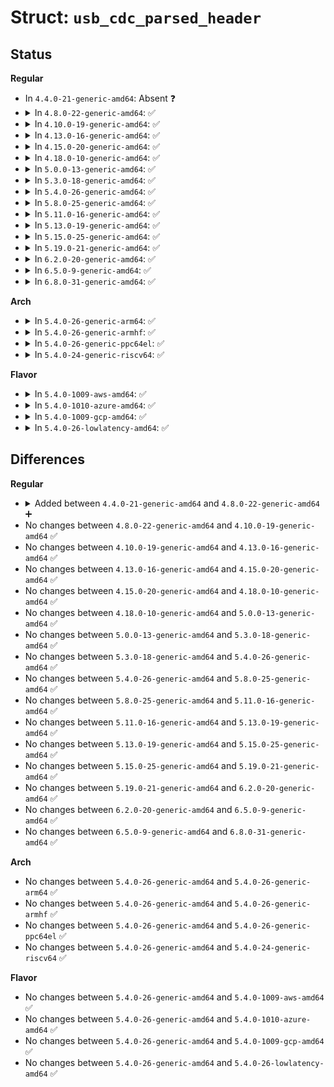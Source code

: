 # Struct: <code>usb_cdc_parsed_header</code>

## Status
<b>Regular</b>
<ul>
<li>
In <code>4.4.0-21-generic-amd64</code>: Absent ❓
</li>
<li>
<details>
<summary>In <code>4.8.0-22-generic-amd64</code>: ✅</summary>

```c
struct usb_cdc_parsed_header {
    struct usb_cdc_union_desc * usb_cdc_union_desc;
    struct usb_cdc_header_desc * usb_cdc_header_desc;
    struct usb_cdc_call_mgmt_descriptor * usb_cdc_call_mgmt_descriptor;
    struct usb_cdc_acm_descriptor * usb_cdc_acm_descriptor;
    struct usb_cdc_country_functional_desc * usb_cdc_country_functional_desc;
    struct usb_cdc_network_terminal_desc * usb_cdc_network_terminal_desc;
    struct usb_cdc_ether_desc * usb_cdc_ether_desc;
    struct usb_cdc_dmm_desc * usb_cdc_dmm_desc;
    struct usb_cdc_mdlm_desc * usb_cdc_mdlm_desc;
    struct usb_cdc_mdlm_detail_desc * usb_cdc_mdlm_detail_desc;
    struct usb_cdc_obex_desc * usb_cdc_obex_desc;
    struct usb_cdc_ncm_desc * usb_cdc_ncm_desc;
    struct usb_cdc_mbim_desc * usb_cdc_mbim_desc;
    struct usb_cdc_mbim_extended_desc * usb_cdc_mbim_extended_desc;
    bool phonet_magic_present;
}
```
</details>
</li>
<li>
<details>
<summary>In <code>4.10.0-19-generic-amd64</code>: ✅</summary>

```c
struct usb_cdc_parsed_header {
    struct usb_cdc_union_desc * usb_cdc_union_desc;
    struct usb_cdc_header_desc * usb_cdc_header_desc;
    struct usb_cdc_call_mgmt_descriptor * usb_cdc_call_mgmt_descriptor;
    struct usb_cdc_acm_descriptor * usb_cdc_acm_descriptor;
    struct usb_cdc_country_functional_desc * usb_cdc_country_functional_desc;
    struct usb_cdc_network_terminal_desc * usb_cdc_network_terminal_desc;
    struct usb_cdc_ether_desc * usb_cdc_ether_desc;
    struct usb_cdc_dmm_desc * usb_cdc_dmm_desc;
    struct usb_cdc_mdlm_desc * usb_cdc_mdlm_desc;
    struct usb_cdc_mdlm_detail_desc * usb_cdc_mdlm_detail_desc;
    struct usb_cdc_obex_desc * usb_cdc_obex_desc;
    struct usb_cdc_ncm_desc * usb_cdc_ncm_desc;
    struct usb_cdc_mbim_desc * usb_cdc_mbim_desc;
    struct usb_cdc_mbim_extended_desc * usb_cdc_mbim_extended_desc;
    bool phonet_magic_present;
}
```
</details>
</li>
<li>
<details>
<summary>In <code>4.13.0-16-generic-amd64</code>: ✅</summary>

```c
struct usb_cdc_parsed_header {
    struct usb_cdc_union_desc * usb_cdc_union_desc;
    struct usb_cdc_header_desc * usb_cdc_header_desc;
    struct usb_cdc_call_mgmt_descriptor * usb_cdc_call_mgmt_descriptor;
    struct usb_cdc_acm_descriptor * usb_cdc_acm_descriptor;
    struct usb_cdc_country_functional_desc * usb_cdc_country_functional_desc;
    struct usb_cdc_network_terminal_desc * usb_cdc_network_terminal_desc;
    struct usb_cdc_ether_desc * usb_cdc_ether_desc;
    struct usb_cdc_dmm_desc * usb_cdc_dmm_desc;
    struct usb_cdc_mdlm_desc * usb_cdc_mdlm_desc;
    struct usb_cdc_mdlm_detail_desc * usb_cdc_mdlm_detail_desc;
    struct usb_cdc_obex_desc * usb_cdc_obex_desc;
    struct usb_cdc_ncm_desc * usb_cdc_ncm_desc;
    struct usb_cdc_mbim_desc * usb_cdc_mbim_desc;
    struct usb_cdc_mbim_extended_desc * usb_cdc_mbim_extended_desc;
    bool phonet_magic_present;
}
```
</details>
</li>
<li>
<details>
<summary>In <code>4.15.0-20-generic-amd64</code>: ✅</summary>

```c
struct usb_cdc_parsed_header {
    struct usb_cdc_union_desc * usb_cdc_union_desc;
    struct usb_cdc_header_desc * usb_cdc_header_desc;
    struct usb_cdc_call_mgmt_descriptor * usb_cdc_call_mgmt_descriptor;
    struct usb_cdc_acm_descriptor * usb_cdc_acm_descriptor;
    struct usb_cdc_country_functional_desc * usb_cdc_country_functional_desc;
    struct usb_cdc_network_terminal_desc * usb_cdc_network_terminal_desc;
    struct usb_cdc_ether_desc * usb_cdc_ether_desc;
    struct usb_cdc_dmm_desc * usb_cdc_dmm_desc;
    struct usb_cdc_mdlm_desc * usb_cdc_mdlm_desc;
    struct usb_cdc_mdlm_detail_desc * usb_cdc_mdlm_detail_desc;
    struct usb_cdc_obex_desc * usb_cdc_obex_desc;
    struct usb_cdc_ncm_desc * usb_cdc_ncm_desc;
    struct usb_cdc_mbim_desc * usb_cdc_mbim_desc;
    struct usb_cdc_mbim_extended_desc * usb_cdc_mbim_extended_desc;
    bool phonet_magic_present;
}
```
</details>
</li>
<li>
<details>
<summary>In <code>4.18.0-10-generic-amd64</code>: ✅</summary>

```c
struct usb_cdc_parsed_header {
    struct usb_cdc_union_desc * usb_cdc_union_desc;
    struct usb_cdc_header_desc * usb_cdc_header_desc;
    struct usb_cdc_call_mgmt_descriptor * usb_cdc_call_mgmt_descriptor;
    struct usb_cdc_acm_descriptor * usb_cdc_acm_descriptor;
    struct usb_cdc_country_functional_desc * usb_cdc_country_functional_desc;
    struct usb_cdc_network_terminal_desc * usb_cdc_network_terminal_desc;
    struct usb_cdc_ether_desc * usb_cdc_ether_desc;
    struct usb_cdc_dmm_desc * usb_cdc_dmm_desc;
    struct usb_cdc_mdlm_desc * usb_cdc_mdlm_desc;
    struct usb_cdc_mdlm_detail_desc * usb_cdc_mdlm_detail_desc;
    struct usb_cdc_obex_desc * usb_cdc_obex_desc;
    struct usb_cdc_ncm_desc * usb_cdc_ncm_desc;
    struct usb_cdc_mbim_desc * usb_cdc_mbim_desc;
    struct usb_cdc_mbim_extended_desc * usb_cdc_mbim_extended_desc;
    bool phonet_magic_present;
}
```
</details>
</li>
<li>
<details>
<summary>In <code>5.0.0-13-generic-amd64</code>: ✅</summary>

```c
struct usb_cdc_parsed_header {
    struct usb_cdc_union_desc * usb_cdc_union_desc;
    struct usb_cdc_header_desc * usb_cdc_header_desc;
    struct usb_cdc_call_mgmt_descriptor * usb_cdc_call_mgmt_descriptor;
    struct usb_cdc_acm_descriptor * usb_cdc_acm_descriptor;
    struct usb_cdc_country_functional_desc * usb_cdc_country_functional_desc;
    struct usb_cdc_network_terminal_desc * usb_cdc_network_terminal_desc;
    struct usb_cdc_ether_desc * usb_cdc_ether_desc;
    struct usb_cdc_dmm_desc * usb_cdc_dmm_desc;
    struct usb_cdc_mdlm_desc * usb_cdc_mdlm_desc;
    struct usb_cdc_mdlm_detail_desc * usb_cdc_mdlm_detail_desc;
    struct usb_cdc_obex_desc * usb_cdc_obex_desc;
    struct usb_cdc_ncm_desc * usb_cdc_ncm_desc;
    struct usb_cdc_mbim_desc * usb_cdc_mbim_desc;
    struct usb_cdc_mbim_extended_desc * usb_cdc_mbim_extended_desc;
    bool phonet_magic_present;
}
```
</details>
</li>
<li>
<details>
<summary>In <code>5.3.0-18-generic-amd64</code>: ✅</summary>

```c
struct usb_cdc_parsed_header {
    struct usb_cdc_union_desc * usb_cdc_union_desc;
    struct usb_cdc_header_desc * usb_cdc_header_desc;
    struct usb_cdc_call_mgmt_descriptor * usb_cdc_call_mgmt_descriptor;
    struct usb_cdc_acm_descriptor * usb_cdc_acm_descriptor;
    struct usb_cdc_country_functional_desc * usb_cdc_country_functional_desc;
    struct usb_cdc_network_terminal_desc * usb_cdc_network_terminal_desc;
    struct usb_cdc_ether_desc * usb_cdc_ether_desc;
    struct usb_cdc_dmm_desc * usb_cdc_dmm_desc;
    struct usb_cdc_mdlm_desc * usb_cdc_mdlm_desc;
    struct usb_cdc_mdlm_detail_desc * usb_cdc_mdlm_detail_desc;
    struct usb_cdc_obex_desc * usb_cdc_obex_desc;
    struct usb_cdc_ncm_desc * usb_cdc_ncm_desc;
    struct usb_cdc_mbim_desc * usb_cdc_mbim_desc;
    struct usb_cdc_mbim_extended_desc * usb_cdc_mbim_extended_desc;
    bool phonet_magic_present;
}
```
</details>
</li>
<li>
<details>
<summary>In <code>5.4.0-26-generic-amd64</code>: ✅</summary>

```c
struct usb_cdc_parsed_header {
    struct usb_cdc_union_desc * usb_cdc_union_desc;
    struct usb_cdc_header_desc * usb_cdc_header_desc;
    struct usb_cdc_call_mgmt_descriptor * usb_cdc_call_mgmt_descriptor;
    struct usb_cdc_acm_descriptor * usb_cdc_acm_descriptor;
    struct usb_cdc_country_functional_desc * usb_cdc_country_functional_desc;
    struct usb_cdc_network_terminal_desc * usb_cdc_network_terminal_desc;
    struct usb_cdc_ether_desc * usb_cdc_ether_desc;
    struct usb_cdc_dmm_desc * usb_cdc_dmm_desc;
    struct usb_cdc_mdlm_desc * usb_cdc_mdlm_desc;
    struct usb_cdc_mdlm_detail_desc * usb_cdc_mdlm_detail_desc;
    struct usb_cdc_obex_desc * usb_cdc_obex_desc;
    struct usb_cdc_ncm_desc * usb_cdc_ncm_desc;
    struct usb_cdc_mbim_desc * usb_cdc_mbim_desc;
    struct usb_cdc_mbim_extended_desc * usb_cdc_mbim_extended_desc;
    bool phonet_magic_present;
}
```
</details>
</li>
<li>
<details>
<summary>In <code>5.8.0-25-generic-amd64</code>: ✅</summary>

```c
struct usb_cdc_parsed_header {
    struct usb_cdc_union_desc * usb_cdc_union_desc;
    struct usb_cdc_header_desc * usb_cdc_header_desc;
    struct usb_cdc_call_mgmt_descriptor * usb_cdc_call_mgmt_descriptor;
    struct usb_cdc_acm_descriptor * usb_cdc_acm_descriptor;
    struct usb_cdc_country_functional_desc * usb_cdc_country_functional_desc;
    struct usb_cdc_network_terminal_desc * usb_cdc_network_terminal_desc;
    struct usb_cdc_ether_desc * usb_cdc_ether_desc;
    struct usb_cdc_dmm_desc * usb_cdc_dmm_desc;
    struct usb_cdc_mdlm_desc * usb_cdc_mdlm_desc;
    struct usb_cdc_mdlm_detail_desc * usb_cdc_mdlm_detail_desc;
    struct usb_cdc_obex_desc * usb_cdc_obex_desc;
    struct usb_cdc_ncm_desc * usb_cdc_ncm_desc;
    struct usb_cdc_mbim_desc * usb_cdc_mbim_desc;
    struct usb_cdc_mbim_extended_desc * usb_cdc_mbim_extended_desc;
    bool phonet_magic_present;
}
```
</details>
</li>
<li>
<details>
<summary>In <code>5.11.0-16-generic-amd64</code>: ✅</summary>

```c
struct usb_cdc_parsed_header {
    struct usb_cdc_union_desc * usb_cdc_union_desc;
    struct usb_cdc_header_desc * usb_cdc_header_desc;
    struct usb_cdc_call_mgmt_descriptor * usb_cdc_call_mgmt_descriptor;
    struct usb_cdc_acm_descriptor * usb_cdc_acm_descriptor;
    struct usb_cdc_country_functional_desc * usb_cdc_country_functional_desc;
    struct usb_cdc_network_terminal_desc * usb_cdc_network_terminal_desc;
    struct usb_cdc_ether_desc * usb_cdc_ether_desc;
    struct usb_cdc_dmm_desc * usb_cdc_dmm_desc;
    struct usb_cdc_mdlm_desc * usb_cdc_mdlm_desc;
    struct usb_cdc_mdlm_detail_desc * usb_cdc_mdlm_detail_desc;
    struct usb_cdc_obex_desc * usb_cdc_obex_desc;
    struct usb_cdc_ncm_desc * usb_cdc_ncm_desc;
    struct usb_cdc_mbim_desc * usb_cdc_mbim_desc;
    struct usb_cdc_mbim_extended_desc * usb_cdc_mbim_extended_desc;
    bool phonet_magic_present;
}
```
</details>
</li>
<li>
<details>
<summary>In <code>5.13.0-19-generic-amd64</code>: ✅</summary>

```c
struct usb_cdc_parsed_header {
    struct usb_cdc_union_desc * usb_cdc_union_desc;
    struct usb_cdc_header_desc * usb_cdc_header_desc;
    struct usb_cdc_call_mgmt_descriptor * usb_cdc_call_mgmt_descriptor;
    struct usb_cdc_acm_descriptor * usb_cdc_acm_descriptor;
    struct usb_cdc_country_functional_desc * usb_cdc_country_functional_desc;
    struct usb_cdc_network_terminal_desc * usb_cdc_network_terminal_desc;
    struct usb_cdc_ether_desc * usb_cdc_ether_desc;
    struct usb_cdc_dmm_desc * usb_cdc_dmm_desc;
    struct usb_cdc_mdlm_desc * usb_cdc_mdlm_desc;
    struct usb_cdc_mdlm_detail_desc * usb_cdc_mdlm_detail_desc;
    struct usb_cdc_obex_desc * usb_cdc_obex_desc;
    struct usb_cdc_ncm_desc * usb_cdc_ncm_desc;
    struct usb_cdc_mbim_desc * usb_cdc_mbim_desc;
    struct usb_cdc_mbim_extended_desc * usb_cdc_mbim_extended_desc;
    bool phonet_magic_present;
}
```
</details>
</li>
<li>
<details>
<summary>In <code>5.15.0-25-generic-amd64</code>: ✅</summary>

```c
struct usb_cdc_parsed_header {
    struct usb_cdc_union_desc * usb_cdc_union_desc;
    struct usb_cdc_header_desc * usb_cdc_header_desc;
    struct usb_cdc_call_mgmt_descriptor * usb_cdc_call_mgmt_descriptor;
    struct usb_cdc_acm_descriptor * usb_cdc_acm_descriptor;
    struct usb_cdc_country_functional_desc * usb_cdc_country_functional_desc;
    struct usb_cdc_network_terminal_desc * usb_cdc_network_terminal_desc;
    struct usb_cdc_ether_desc * usb_cdc_ether_desc;
    struct usb_cdc_dmm_desc * usb_cdc_dmm_desc;
    struct usb_cdc_mdlm_desc * usb_cdc_mdlm_desc;
    struct usb_cdc_mdlm_detail_desc * usb_cdc_mdlm_detail_desc;
    struct usb_cdc_obex_desc * usb_cdc_obex_desc;
    struct usb_cdc_ncm_desc * usb_cdc_ncm_desc;
    struct usb_cdc_mbim_desc * usb_cdc_mbim_desc;
    struct usb_cdc_mbim_extended_desc * usb_cdc_mbim_extended_desc;
    bool phonet_magic_present;
}
```
</details>
</li>
<li>
<details>
<summary>In <code>5.19.0-21-generic-amd64</code>: ✅</summary>

```c
struct usb_cdc_parsed_header {
    struct usb_cdc_union_desc * usb_cdc_union_desc;
    struct usb_cdc_header_desc * usb_cdc_header_desc;
    struct usb_cdc_call_mgmt_descriptor * usb_cdc_call_mgmt_descriptor;
    struct usb_cdc_acm_descriptor * usb_cdc_acm_descriptor;
    struct usb_cdc_country_functional_desc * usb_cdc_country_functional_desc;
    struct usb_cdc_network_terminal_desc * usb_cdc_network_terminal_desc;
    struct usb_cdc_ether_desc * usb_cdc_ether_desc;
    struct usb_cdc_dmm_desc * usb_cdc_dmm_desc;
    struct usb_cdc_mdlm_desc * usb_cdc_mdlm_desc;
    struct usb_cdc_mdlm_detail_desc * usb_cdc_mdlm_detail_desc;
    struct usb_cdc_obex_desc * usb_cdc_obex_desc;
    struct usb_cdc_ncm_desc * usb_cdc_ncm_desc;
    struct usb_cdc_mbim_desc * usb_cdc_mbim_desc;
    struct usb_cdc_mbim_extended_desc * usb_cdc_mbim_extended_desc;
    bool phonet_magic_present;
}
```
</details>
</li>
<li>
<details>
<summary>In <code>6.2.0-20-generic-amd64</code>: ✅</summary>

```c
struct usb_cdc_parsed_header {
    struct usb_cdc_union_desc * usb_cdc_union_desc;
    struct usb_cdc_header_desc * usb_cdc_header_desc;
    struct usb_cdc_call_mgmt_descriptor * usb_cdc_call_mgmt_descriptor;
    struct usb_cdc_acm_descriptor * usb_cdc_acm_descriptor;
    struct usb_cdc_country_functional_desc * usb_cdc_country_functional_desc;
    struct usb_cdc_network_terminal_desc * usb_cdc_network_terminal_desc;
    struct usb_cdc_ether_desc * usb_cdc_ether_desc;
    struct usb_cdc_dmm_desc * usb_cdc_dmm_desc;
    struct usb_cdc_mdlm_desc * usb_cdc_mdlm_desc;
    struct usb_cdc_mdlm_detail_desc * usb_cdc_mdlm_detail_desc;
    struct usb_cdc_obex_desc * usb_cdc_obex_desc;
    struct usb_cdc_ncm_desc * usb_cdc_ncm_desc;
    struct usb_cdc_mbim_desc * usb_cdc_mbim_desc;
    struct usb_cdc_mbim_extended_desc * usb_cdc_mbim_extended_desc;
    bool phonet_magic_present;
}
```
</details>
</li>
<li>
<details>
<summary>In <code>6.5.0-9-generic-amd64</code>: ✅</summary>

```c
struct usb_cdc_parsed_header {
    struct usb_cdc_union_desc * usb_cdc_union_desc;
    struct usb_cdc_header_desc * usb_cdc_header_desc;
    struct usb_cdc_call_mgmt_descriptor * usb_cdc_call_mgmt_descriptor;
    struct usb_cdc_acm_descriptor * usb_cdc_acm_descriptor;
    struct usb_cdc_country_functional_desc * usb_cdc_country_functional_desc;
    struct usb_cdc_network_terminal_desc * usb_cdc_network_terminal_desc;
    struct usb_cdc_ether_desc * usb_cdc_ether_desc;
    struct usb_cdc_dmm_desc * usb_cdc_dmm_desc;
    struct usb_cdc_mdlm_desc * usb_cdc_mdlm_desc;
    struct usb_cdc_mdlm_detail_desc * usb_cdc_mdlm_detail_desc;
    struct usb_cdc_obex_desc * usb_cdc_obex_desc;
    struct usb_cdc_ncm_desc * usb_cdc_ncm_desc;
    struct usb_cdc_mbim_desc * usb_cdc_mbim_desc;
    struct usb_cdc_mbim_extended_desc * usb_cdc_mbim_extended_desc;
    bool phonet_magic_present;
}
```
</details>
</li>
<li>
<details>
<summary>In <code>6.8.0-31-generic-amd64</code>: ✅</summary>

```c
struct usb_cdc_parsed_header {
    struct usb_cdc_union_desc * usb_cdc_union_desc;
    struct usb_cdc_header_desc * usb_cdc_header_desc;
    struct usb_cdc_call_mgmt_descriptor * usb_cdc_call_mgmt_descriptor;
    struct usb_cdc_acm_descriptor * usb_cdc_acm_descriptor;
    struct usb_cdc_country_functional_desc * usb_cdc_country_functional_desc;
    struct usb_cdc_network_terminal_desc * usb_cdc_network_terminal_desc;
    struct usb_cdc_ether_desc * usb_cdc_ether_desc;
    struct usb_cdc_dmm_desc * usb_cdc_dmm_desc;
    struct usb_cdc_mdlm_desc * usb_cdc_mdlm_desc;
    struct usb_cdc_mdlm_detail_desc * usb_cdc_mdlm_detail_desc;
    struct usb_cdc_obex_desc * usb_cdc_obex_desc;
    struct usb_cdc_ncm_desc * usb_cdc_ncm_desc;
    struct usb_cdc_mbim_desc * usb_cdc_mbim_desc;
    struct usb_cdc_mbim_extended_desc * usb_cdc_mbim_extended_desc;
    bool phonet_magic_present;
}
```
</details>
</li>
</ul>
<b>Arch</b>
<ul>
<li>
<details>
<summary>In <code>5.4.0-26-generic-arm64</code>: ✅</summary>

```c
struct usb_cdc_parsed_header {
    struct usb_cdc_union_desc * usb_cdc_union_desc;
    struct usb_cdc_header_desc * usb_cdc_header_desc;
    struct usb_cdc_call_mgmt_descriptor * usb_cdc_call_mgmt_descriptor;
    struct usb_cdc_acm_descriptor * usb_cdc_acm_descriptor;
    struct usb_cdc_country_functional_desc * usb_cdc_country_functional_desc;
    struct usb_cdc_network_terminal_desc * usb_cdc_network_terminal_desc;
    struct usb_cdc_ether_desc * usb_cdc_ether_desc;
    struct usb_cdc_dmm_desc * usb_cdc_dmm_desc;
    struct usb_cdc_mdlm_desc * usb_cdc_mdlm_desc;
    struct usb_cdc_mdlm_detail_desc * usb_cdc_mdlm_detail_desc;
    struct usb_cdc_obex_desc * usb_cdc_obex_desc;
    struct usb_cdc_ncm_desc * usb_cdc_ncm_desc;
    struct usb_cdc_mbim_desc * usb_cdc_mbim_desc;
    struct usb_cdc_mbim_extended_desc * usb_cdc_mbim_extended_desc;
    bool phonet_magic_present;
}
```
</details>
</li>
<li>
<details>
<summary>In <code>5.4.0-26-generic-armhf</code>: ✅</summary>

```c
struct usb_cdc_parsed_header {
    struct usb_cdc_union_desc * usb_cdc_union_desc;
    struct usb_cdc_header_desc * usb_cdc_header_desc;
    struct usb_cdc_call_mgmt_descriptor * usb_cdc_call_mgmt_descriptor;
    struct usb_cdc_acm_descriptor * usb_cdc_acm_descriptor;
    struct usb_cdc_country_functional_desc * usb_cdc_country_functional_desc;
    struct usb_cdc_network_terminal_desc * usb_cdc_network_terminal_desc;
    struct usb_cdc_ether_desc * usb_cdc_ether_desc;
    struct usb_cdc_dmm_desc * usb_cdc_dmm_desc;
    struct usb_cdc_mdlm_desc * usb_cdc_mdlm_desc;
    struct usb_cdc_mdlm_detail_desc * usb_cdc_mdlm_detail_desc;
    struct usb_cdc_obex_desc * usb_cdc_obex_desc;
    struct usb_cdc_ncm_desc * usb_cdc_ncm_desc;
    struct usb_cdc_mbim_desc * usb_cdc_mbim_desc;
    struct usb_cdc_mbim_extended_desc * usb_cdc_mbim_extended_desc;
    bool phonet_magic_present;
}
```
</details>
</li>
<li>
<details>
<summary>In <code>5.4.0-26-generic-ppc64el</code>: ✅</summary>

```c
struct usb_cdc_parsed_header {
    struct usb_cdc_union_desc * usb_cdc_union_desc;
    struct usb_cdc_header_desc * usb_cdc_header_desc;
    struct usb_cdc_call_mgmt_descriptor * usb_cdc_call_mgmt_descriptor;
    struct usb_cdc_acm_descriptor * usb_cdc_acm_descriptor;
    struct usb_cdc_country_functional_desc * usb_cdc_country_functional_desc;
    struct usb_cdc_network_terminal_desc * usb_cdc_network_terminal_desc;
    struct usb_cdc_ether_desc * usb_cdc_ether_desc;
    struct usb_cdc_dmm_desc * usb_cdc_dmm_desc;
    struct usb_cdc_mdlm_desc * usb_cdc_mdlm_desc;
    struct usb_cdc_mdlm_detail_desc * usb_cdc_mdlm_detail_desc;
    struct usb_cdc_obex_desc * usb_cdc_obex_desc;
    struct usb_cdc_ncm_desc * usb_cdc_ncm_desc;
    struct usb_cdc_mbim_desc * usb_cdc_mbim_desc;
    struct usb_cdc_mbim_extended_desc * usb_cdc_mbim_extended_desc;
    bool phonet_magic_present;
}
```
</details>
</li>
<li>
<details>
<summary>In <code>5.4.0-24-generic-riscv64</code>: ✅</summary>

```c
struct usb_cdc_parsed_header {
    struct usb_cdc_union_desc * usb_cdc_union_desc;
    struct usb_cdc_header_desc * usb_cdc_header_desc;
    struct usb_cdc_call_mgmt_descriptor * usb_cdc_call_mgmt_descriptor;
    struct usb_cdc_acm_descriptor * usb_cdc_acm_descriptor;
    struct usb_cdc_country_functional_desc * usb_cdc_country_functional_desc;
    struct usb_cdc_network_terminal_desc * usb_cdc_network_terminal_desc;
    struct usb_cdc_ether_desc * usb_cdc_ether_desc;
    struct usb_cdc_dmm_desc * usb_cdc_dmm_desc;
    struct usb_cdc_mdlm_desc * usb_cdc_mdlm_desc;
    struct usb_cdc_mdlm_detail_desc * usb_cdc_mdlm_detail_desc;
    struct usb_cdc_obex_desc * usb_cdc_obex_desc;
    struct usb_cdc_ncm_desc * usb_cdc_ncm_desc;
    struct usb_cdc_mbim_desc * usb_cdc_mbim_desc;
    struct usb_cdc_mbim_extended_desc * usb_cdc_mbim_extended_desc;
    bool phonet_magic_present;
}
```
</details>
</li>
</ul>
<b>Flavor</b>
<ul>
<li>
<details>
<summary>In <code>5.4.0-1009-aws-amd64</code>: ✅</summary>

```c
struct usb_cdc_parsed_header {
    struct usb_cdc_union_desc * usb_cdc_union_desc;
    struct usb_cdc_header_desc * usb_cdc_header_desc;
    struct usb_cdc_call_mgmt_descriptor * usb_cdc_call_mgmt_descriptor;
    struct usb_cdc_acm_descriptor * usb_cdc_acm_descriptor;
    struct usb_cdc_country_functional_desc * usb_cdc_country_functional_desc;
    struct usb_cdc_network_terminal_desc * usb_cdc_network_terminal_desc;
    struct usb_cdc_ether_desc * usb_cdc_ether_desc;
    struct usb_cdc_dmm_desc * usb_cdc_dmm_desc;
    struct usb_cdc_mdlm_desc * usb_cdc_mdlm_desc;
    struct usb_cdc_mdlm_detail_desc * usb_cdc_mdlm_detail_desc;
    struct usb_cdc_obex_desc * usb_cdc_obex_desc;
    struct usb_cdc_ncm_desc * usb_cdc_ncm_desc;
    struct usb_cdc_mbim_desc * usb_cdc_mbim_desc;
    struct usb_cdc_mbim_extended_desc * usb_cdc_mbim_extended_desc;
    bool phonet_magic_present;
}
```
</details>
</li>
<li>
<details>
<summary>In <code>5.4.0-1010-azure-amd64</code>: ✅</summary>

```c
struct usb_cdc_parsed_header {
    struct usb_cdc_union_desc * usb_cdc_union_desc;
    struct usb_cdc_header_desc * usb_cdc_header_desc;
    struct usb_cdc_call_mgmt_descriptor * usb_cdc_call_mgmt_descriptor;
    struct usb_cdc_acm_descriptor * usb_cdc_acm_descriptor;
    struct usb_cdc_country_functional_desc * usb_cdc_country_functional_desc;
    struct usb_cdc_network_terminal_desc * usb_cdc_network_terminal_desc;
    struct usb_cdc_ether_desc * usb_cdc_ether_desc;
    struct usb_cdc_dmm_desc * usb_cdc_dmm_desc;
    struct usb_cdc_mdlm_desc * usb_cdc_mdlm_desc;
    struct usb_cdc_mdlm_detail_desc * usb_cdc_mdlm_detail_desc;
    struct usb_cdc_obex_desc * usb_cdc_obex_desc;
    struct usb_cdc_ncm_desc * usb_cdc_ncm_desc;
    struct usb_cdc_mbim_desc * usb_cdc_mbim_desc;
    struct usb_cdc_mbim_extended_desc * usb_cdc_mbim_extended_desc;
    bool phonet_magic_present;
}
```
</details>
</li>
<li>
<details>
<summary>In <code>5.4.0-1009-gcp-amd64</code>: ✅</summary>

```c
struct usb_cdc_parsed_header {
    struct usb_cdc_union_desc * usb_cdc_union_desc;
    struct usb_cdc_header_desc * usb_cdc_header_desc;
    struct usb_cdc_call_mgmt_descriptor * usb_cdc_call_mgmt_descriptor;
    struct usb_cdc_acm_descriptor * usb_cdc_acm_descriptor;
    struct usb_cdc_country_functional_desc * usb_cdc_country_functional_desc;
    struct usb_cdc_network_terminal_desc * usb_cdc_network_terminal_desc;
    struct usb_cdc_ether_desc * usb_cdc_ether_desc;
    struct usb_cdc_dmm_desc * usb_cdc_dmm_desc;
    struct usb_cdc_mdlm_desc * usb_cdc_mdlm_desc;
    struct usb_cdc_mdlm_detail_desc * usb_cdc_mdlm_detail_desc;
    struct usb_cdc_obex_desc * usb_cdc_obex_desc;
    struct usb_cdc_ncm_desc * usb_cdc_ncm_desc;
    struct usb_cdc_mbim_desc * usb_cdc_mbim_desc;
    struct usb_cdc_mbim_extended_desc * usb_cdc_mbim_extended_desc;
    bool phonet_magic_present;
}
```
</details>
</li>
<li>
<details>
<summary>In <code>5.4.0-26-lowlatency-amd64</code>: ✅</summary>

```c
struct usb_cdc_parsed_header {
    struct usb_cdc_union_desc * usb_cdc_union_desc;
    struct usb_cdc_header_desc * usb_cdc_header_desc;
    struct usb_cdc_call_mgmt_descriptor * usb_cdc_call_mgmt_descriptor;
    struct usb_cdc_acm_descriptor * usb_cdc_acm_descriptor;
    struct usb_cdc_country_functional_desc * usb_cdc_country_functional_desc;
    struct usb_cdc_network_terminal_desc * usb_cdc_network_terminal_desc;
    struct usb_cdc_ether_desc * usb_cdc_ether_desc;
    struct usb_cdc_dmm_desc * usb_cdc_dmm_desc;
    struct usb_cdc_mdlm_desc * usb_cdc_mdlm_desc;
    struct usb_cdc_mdlm_detail_desc * usb_cdc_mdlm_detail_desc;
    struct usb_cdc_obex_desc * usb_cdc_obex_desc;
    struct usb_cdc_ncm_desc * usb_cdc_ncm_desc;
    struct usb_cdc_mbim_desc * usb_cdc_mbim_desc;
    struct usb_cdc_mbim_extended_desc * usb_cdc_mbim_extended_desc;
    bool phonet_magic_present;
}
```
</details>
</li>
</ul>

## Differences
<b>Regular</b>
<ul>
<li>
<details>
<summary>Added between <code>4.4.0-21-generic-amd64</code> and <code>4.8.0-22-generic-amd64</code> ➕</summary>

```c
struct usb_cdc_parsed_header {
    struct usb_cdc_union_desc * usb_cdc_union_desc;
    struct usb_cdc_header_desc * usb_cdc_header_desc;
    struct usb_cdc_call_mgmt_descriptor * usb_cdc_call_mgmt_descriptor;
    struct usb_cdc_acm_descriptor * usb_cdc_acm_descriptor;
    struct usb_cdc_country_functional_desc * usb_cdc_country_functional_desc;
    struct usb_cdc_network_terminal_desc * usb_cdc_network_terminal_desc;
    struct usb_cdc_ether_desc * usb_cdc_ether_desc;
    struct usb_cdc_dmm_desc * usb_cdc_dmm_desc;
    struct usb_cdc_mdlm_desc * usb_cdc_mdlm_desc;
    struct usb_cdc_mdlm_detail_desc * usb_cdc_mdlm_detail_desc;
    struct usb_cdc_obex_desc * usb_cdc_obex_desc;
    struct usb_cdc_ncm_desc * usb_cdc_ncm_desc;
    struct usb_cdc_mbim_desc * usb_cdc_mbim_desc;
    struct usb_cdc_mbim_extended_desc * usb_cdc_mbim_extended_desc;
    bool phonet_magic_present;
}
```
</details>
</li>
<li>
No changes between <code>4.8.0-22-generic-amd64</code> and <code>4.10.0-19-generic-amd64</code> ✅
</li>
<li>
No changes between <code>4.10.0-19-generic-amd64</code> and <code>4.13.0-16-generic-amd64</code> ✅
</li>
<li>
No changes between <code>4.13.0-16-generic-amd64</code> and <code>4.15.0-20-generic-amd64</code> ✅
</li>
<li>
No changes between <code>4.15.0-20-generic-amd64</code> and <code>4.18.0-10-generic-amd64</code> ✅
</li>
<li>
No changes between <code>4.18.0-10-generic-amd64</code> and <code>5.0.0-13-generic-amd64</code> ✅
</li>
<li>
No changes between <code>5.0.0-13-generic-amd64</code> and <code>5.3.0-18-generic-amd64</code> ✅
</li>
<li>
No changes between <code>5.3.0-18-generic-amd64</code> and <code>5.4.0-26-generic-amd64</code> ✅
</li>
<li>
No changes between <code>5.4.0-26-generic-amd64</code> and <code>5.8.0-25-generic-amd64</code> ✅
</li>
<li>
No changes between <code>5.8.0-25-generic-amd64</code> and <code>5.11.0-16-generic-amd64</code> ✅
</li>
<li>
No changes between <code>5.11.0-16-generic-amd64</code> and <code>5.13.0-19-generic-amd64</code> ✅
</li>
<li>
No changes between <code>5.13.0-19-generic-amd64</code> and <code>5.15.0-25-generic-amd64</code> ✅
</li>
<li>
No changes between <code>5.15.0-25-generic-amd64</code> and <code>5.19.0-21-generic-amd64</code> ✅
</li>
<li>
No changes between <code>5.19.0-21-generic-amd64</code> and <code>6.2.0-20-generic-amd64</code> ✅
</li>
<li>
No changes between <code>6.2.0-20-generic-amd64</code> and <code>6.5.0-9-generic-amd64</code> ✅
</li>
<li>
No changes between <code>6.5.0-9-generic-amd64</code> and <code>6.8.0-31-generic-amd64</code> ✅
</li>
</ul>
<b>Arch</b>
<ul>
<li>
No changes between <code>5.4.0-26-generic-amd64</code> and <code>5.4.0-26-generic-arm64</code> ✅
</li>
<li>
No changes between <code>5.4.0-26-generic-amd64</code> and <code>5.4.0-26-generic-armhf</code> ✅
</li>
<li>
No changes between <code>5.4.0-26-generic-amd64</code> and <code>5.4.0-26-generic-ppc64el</code> ✅
</li>
<li>
No changes between <code>5.4.0-26-generic-amd64</code> and <code>5.4.0-24-generic-riscv64</code> ✅
</li>
</ul>
<b>Flavor</b>
<ul>
<li>
No changes between <code>5.4.0-26-generic-amd64</code> and <code>5.4.0-1009-aws-amd64</code> ✅
</li>
<li>
No changes between <code>5.4.0-26-generic-amd64</code> and <code>5.4.0-1010-azure-amd64</code> ✅
</li>
<li>
No changes between <code>5.4.0-26-generic-amd64</code> and <code>5.4.0-1009-gcp-amd64</code> ✅
</li>
<li>
No changes between <code>5.4.0-26-generic-amd64</code> and <code>5.4.0-26-lowlatency-amd64</code> ✅
</li>
</ul>
